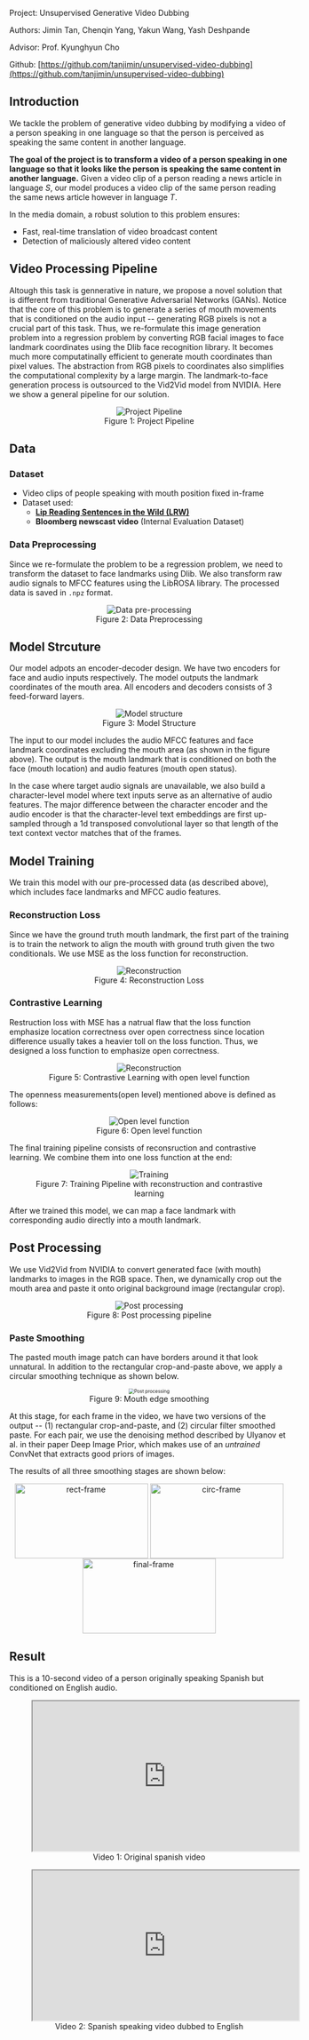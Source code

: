 
Project: Unsupervised Generative Video Dubbing

Authors: Jimin Tan, Chenqin Yang, Yakun Wang, Yash Deshpande

Advisor:  Prof. Kyunghyun Cho

Github: [https://github.com/tanjimin/unsupervised-video-dubbing](https://github.com/tanjimin/unsupervised-video-dubbing)

## Introduction
We tackle the problem of generative video dubbing by modifying a video of a person speaking in one language so that the person is perceived as speaking the same content in another language.

**The goal of the project is to transform a video of a person speaking in one language so that it looks like the person is speaking the same content in another language.**
Given a video clip of a person reading a news article in language *S*, our model produces a video clip of the same person reading the same news article however in language *T*.

In the media domain, a robust solution to this problem ensures:
- Fast, real-time translation of video broadcast content
- Detection of maliciously altered video content

## Video Processing Pipeline
Altough this task is gennerative in nature, we propose a novel solution that is different from traditional Generative Adversarial Networks (GANs). Notice that the core of this problem is to generate a series of mouth movements that is conditioned on the audio input -- generating RGB pixels is not a crucial part of this task. Thus, we re-formulate this image generation problem into a regression problem by converting RGB facial images to face landmark coordinates using the Dlib face recognition library. It becomes much more computatinally efficient to generate mouth coordinates than pixel values. The abstraction from RGB pixels to coordinates also simplifies the computational complexity by a large margin. The landmark-to-face generation process is outsourced to the Vid2Vid model from NVIDIA. Here we show a general pipeline for our solution.

<div style="text-align: center;">
<figure>
<img src="assets/overall_structure.png" alt="Project Pipeline" style="zoom:100%;" align="middle"/>
<figcaption>Figure 1: Project Pipeline</figcaption>
</figure>
</div>  

## Data

### Dataset

- Video clips of people speaking with mouth position fixed in-frame
- Dataset used:
	- [**Lip Reading Sentences in the Wild (LRW)**](http://www.robots.ox.ac.uk/~vgg/data/lip_reading/index.html#about)
	- **Bloomberg newscast video** (Internal Evaluation Dataset)

### Data Preprocessing
Since we re-formulate the problem to be a regression problem, we need to transform the dataset to face landmarks using Dlib. We also transform raw audio signals to MFCC features using the LibROSA library. The processed data is saved in `.npz` format.

<div style="text-align: center;">
<figure>
<img src="assets/data_processing.png" alt="Data pre-processing" style="zoom:100%;" align="middle"/>
<figcaption>Figure 2: Data Preprocessing</figcaption>
</figure>
</div>  


## Model Strcuture
Our model adpots an encoder-decoder design. We have two encoders for face and audio inputs respectively. The model outputs the landmark coordinates of the mouth area. All encoders and decoders consists of 3 feed-forward layers.

<div style="text-align: center;">
<figure>
<img src="assets/model.png" alt="Model structure" style="zoom:100%;" align="middle"/>
<figcaption>Figure 3: Model Structure</figcaption>
</figure>
</div>  

The input to our model includes the audio MFCC features and face landmark coordinates excluding the mouth area (as shown in the figure above). The output is the mouth landmark that is conditioned on both the face (mouth location) and audio features (mouth open status). 

In the case where target audio signals are unavailable, we also build a character-level model where text inputs serve as an alternative of audio features. The major difference between the character encoder and the audio encoder is that the character-level text embeddings are first up-sampled through a 1d transposed convolutional layer so that length of the text context vector matches that of the frames.

## Model Training
We train this model with our pre-processed data (as described above), which includes face landmarks and MFCC audio features.

### Reconstruction Loss
Since we have the ground truth mouth landmark, the first part of the training is to train the network to align the mouth with ground truth given the two conditionals. We use MSE as the loss function for reconstruction.

<div style="text-align: center;">
<figure>
<img src="assets/reconstruction.png" alt="Reconstruction" style="zoom:100%;" align="middle"/>
<figcaption>Figure 4: Reconstruction Loss</figcaption>
</figure>
</div>  

### Contrastive Learning
Restruction loss with MSE has a natrual flaw that the loss function emphasize location correctness over open correctness since location difference usually takes a heavier toll on the loss function. Thus, we designed a loss function to emphasize open correctness. 

<div style="text-align: center;">
<figure>
<img src="assets/loss_function_2.png" alt="Reconstruction" style="zoom:100%;" align="middle"/>
<figcaption>Figure 5: Contrastive Learning with open level function</figcaption>
</figure>
</div>  

The openness measurements(open level) mentioned above is defined as follows:

<div style="text-align: center;">
<figure>
<img src="assets/loss_function.png" alt="Open level function" style="zoom:100%;" align="middle"/>
<figcaption>Figure 6: Open level function</figcaption>
</figure>
</div>  

The final training pipeline consists of reconsruction and contrastive learning. We combine them into one loss function at the end:

<div style="text-align: center;">
<figure>
<img src="assets/training_graph.png" alt="Training" style="zoom:100%;" align="middle"/>
<figcaption>Figure 7: Training Pipeline with reconstruction and contrastive learning</figcaption>
</figure>
</div>  

After we trained this model, we can map a face landmark with corresponding audio directly into a mouth landmark.

## Post Processing

We use Vid2Vid from NVIDIA to convert generated face (with mouth) landmarks to images in the RGB space. Then, we dynamically crop out the mouth area and paste it onto original background image (rectangular crop).

<div style="text-align: center;">
<figure>
<img src="assets/post_processing.png" alt="Post processing" style="zoom:100%;" align="middle"/>
<figcaption>Figure 8: Post processing pipeline</figcaption>
</figure>
</div>  


### Paste Smoothing 

The pasted mouth image patch can have borders around it that look unnatural. In addition to the rectangular crop-and-paste above, we apply a circular smoothing technique as shown below.

<div style="text-align: center;">
<figure>
<img src="assets/smoothing.png" alt="Post processing" style="zoom:60%;" align="middle"/>
<figcaption>Figure 9: Mouth edge smoothing</figcaption>
</figure>
</div> 

At this stage, for each frame in the video, we have two versions of the output -- (1) rectangular crop-and-paste, and (2) circular filter smoothed paste. For each pair, we use the denoising method described by Ulyanov et al. in their paper Deep Image Prior, which makes use of an _untrained_ ConvNet that extracts good priors of images. 

The results of all three smoothing stages are shown below:

<div style="text-align: center;">
<img src="assets/rect_frame.png" alt="rect-frame" style="zoom:100%;" align="middle" width=240 height=135 />   <img src="assets/circ_frame.png" alt="circ-frame" style="zoom:100%;" align="middle" width=240 height=135 /> <img src="assets/final_frame.png" alt="final-frame" style="zoom:100%;" align="middle" width=240 height=135 />
</div>

## Result

This is a 10-second video of a person originally speaking Spanish but conditioned on English audio.

<div style="text-align: center;">
<figure>
<iframe src="https://drive.google.com/file/d/1nJbIkgR3d8RjdHqfWGGI47EYkDFjKmBw/preview" width="480" height="270"></iframe>
<figcaption>Video 1: Original spanish video</figcaption>
</figure>
</div>  

<div style="text-align: center;">
<figure>
<iframe src="https://drive.google.com/file/d/1oy-ZEF5E6jcbtCeFH9EbYgGT1U26lqbd/preview" width="480" height="270"></iframe>
<figcaption>Video 2:  Spanish speaking video dubbed to English</figcaption>
</figure>
</div>  
